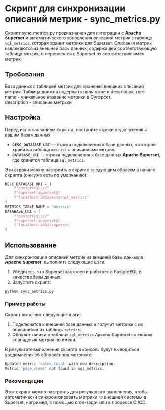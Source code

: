 

# Скрипт для синхронизации описаний метрик - sync_metrics.py

Скрипт sync_metrics.py предназначен для интеграции с **Apache Superset** и автоматического обновления описаний метрик в таблице `sql_metrics`, которая хранит метрики для Superset. Описания метрик извлекаются из внешней базы данных, содержащей соответствующую таблицу метрик, и переносятся в Superset по соответствию имён метрик.

## Требования
  База данных с таблицей метрик для хранения внешних описаний метрик. Таблица должна содержать поля name и description, где:<br/>
  name - уникальное название метрики в Суперсет. <br/>
  description - описание метрики

## Настройка

Перед использованием скрипта, настройте строки подключения к вашим базам данных:

- **`DESC_DATABASE_URI`** — строка подключения к базе данных, в которой хранится таблица `metrics` с описаниями метрик.
- **`DATABASE_URI`** — строка подключения к базе данных **Apache Superset**, где хранится таблица `sql_metrics`.

Эти строки можно настроить в скрипте следующим образом в начале скрипта (они уже есть по умолчанию):

```python
DESC_DATABASE_URI = (
    f"postgresql://"
    f"superset:superset@"
    f"localhost:5432/external_metrics"
)
METRICS_TABLE_NAME = 'metrics'
DATABASE_URI = (
    f"postgresql://"
    f"superset:superset@"
    f"localhost:5432/superset"
)
```

## Использование

Для синхронизации описаний метрик из внешней базы данных в **Apache Superset**, выполните следующие шаги:

1. Убедитесь, что Superset настроен и работает с PostgreSQL в качестве базы данных.
2. Запустите скрипт:
```bash
python sync_metrics.py
```

### Пример работы

Скрипт выполнит следующие шаги:
1. Подключится к внешней базе данных и получит метрики с их описаниями из таблицы `metrics`.
2. Обновит записи в таблице `sql_metrics` Apache Superset на основе совпадения метрик по имени.

В результате выполнения скрипта в консоли будут выводиться уведомления об обновлённых метриках:
```bash
Updated metric 'sales_total' with new description.
Metric 'page_views' not found in sql_metrics.
```

### Рекомендации

Этот скрипт можно настроить для регулярного выполнения, чтобы автоматически синхронизировать метрики из внешней системы в Superset, например, с помощью cron-задач или в процессе CI/CD.

